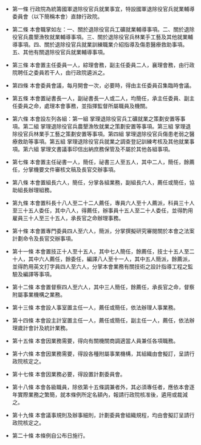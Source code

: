 * 第一條 行政院為統籌國軍退除役官兵就業事宜，特設國軍退除役官兵就業輔導委員會（以下簡稱本會）直隸行政院。

* 第二條 本會職掌如左：一、關於退除役官兵工礦就業輔導事項。二、關於退除役官兵農墾漁牧就業輔導事項。三、關於退除役官兵林業手工藝及其他就業輔導事項。四、關於退除役官兵就業訓練職業介紹指導及傷患醫療救助事項。五、其他有關退除役官兵就業輔導事項。

* 第三條 本會置主任委員一人，綜理會務，副主任委員二人，襄理會務，由行政院聘任之委員若干人，由行政院遴派之。

* 第四條 本會委員會議，每月開會一次，必要時，得由主任委員召集臨時會議。

* 第五條 本會置祕書長一人，副祕書長一人或二人，均簡任，承主任委員、副主任委員之命，處理本會事務，並指揮監督所屬職員及機關。

* 第六條 本會設左列各組：第一組 掌理退除役官兵工礦就業之策劃安置等事項。第二組 掌理退除役官兵農墾漁牧就業之策劃安置等事項。第三組 掌理退除役官兵林業手工藝之策劃安置等事項。第四組 掌理退除役官兵傷患老弱之醫療救助等事項。第五組 掌理退除役官兵就業之調查登記訓練考核及其他就業事項。第六組 掌理文書議事印信出納庶務保管及不屬於其他各組事項。

* 第七條 本會置主任祕書一人，簡任，祕書三人至五人，其中二人，簡任，餘薦任，分掌機要文件審核文稿及長官交辦事項。

* 第八條 本會置組長六人，簡任，分掌各組業務，副組長六人，薦任或簡任，協助組長辦理組務。

* 第九條 本會置科長十八人至二十二人薦任，專員六人至十人薦派，科員三十人至三十五人委任，其中八人，得薦任，辦事員十五人至二十人委任，並得酌用雇員三十人至三十五人，承長官之命辦理事務。

* 第十條 本會置專門委員四人至六人，簡派，分掌撰擬研究審閱關於本會之法案計劃命令及長官交辦事項。

* 第十一條 本會置技正十人至十五人，其中七人簡任，餘薦任，技士十五人至二十人，其中六人薦任，餘委任，編譯八人至十一人，其中五人簡派，餘薦派，並得酌用英文打字員四人至六人，分掌本會業務有關技術之設計指導工程之監驗及編譯等事項。

* 第十二條 本會置督察四人至六人，其中三人簡任，餘薦任，承長官之命，督察附屬事業機構之業務。

* 第十三條 本會設人事室置主任一人，薦任或簡任，依法辦理人事業務。

* 第十四條 本會設主計室置主任一人，薦任或簡任，副主任一人，薦任，依法辦理歲計會計及統計業務。

* 第十五條 本會因業務需要，得向有關機關商調適當人員兼任各項職務。

* 第十六條 本會因業務需要，得設各種附屬事業機構，其組織由會擬訂，呈請行政院核定之。

* 第十七條 本會因業務必要，得設置計劃委員會。

* 第十八條 本會各級職員，除依第十五條調兼者外，其必須專任者，應依本會逐年實際業務之繁簡，就本條例所定名額內，報請行政院核准後，遴用或裁減之。

* 第十九條 本會議事規則及辦事細則，計劃委員會組織規程，均由會擬訂呈請行政院核定之。

* 第二十條 本條例自公布日施行。

